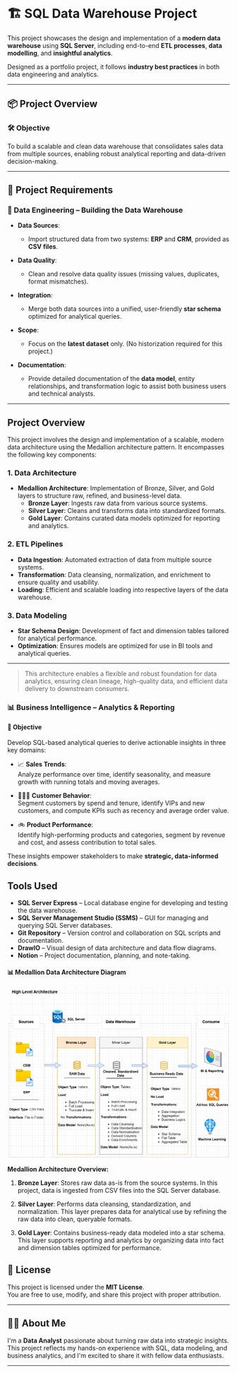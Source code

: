 # 🏗️ SQL Data Warehouse Project

This project showcases the design and implementation of a **modern data warehouse** using **SQL Server**, including end-to-end **ETL processes**, **data modelling**, and **insightful analytics**. 

Designed as a portfolio project, it follows **industry best practices** in both data engineering and analytics.

---

## 📦 Project Overview

### 🛠️ Objective
To build a scalable and clean data warehouse that consolidates sales data from multiple sources, enabling robust analytical reporting and data-driven decision-making.

---

## 📁 Project Requirements

### 🔨 Data Engineering – Building the Data Warehouse
- **Data Sources**:  
  - Import structured data from two systems: **ERP** and **CRM**, provided as **CSV files**.
  
- **Data Quality**:  
  - Clean and resolve data quality issues (missing values, duplicates, format mismatches).
  
- **Integration**:  
  - Merge both data sources into a unified, user-friendly **star schema** optimized for analytical queries.
  
- **Scope**:  
  - Focus on the **latest dataset** only. (No historization required for this project.)
  
- **Documentation**:  
  - Provide detailed documentation of the **data model**, entity relationships, and transformation logic to assist both business users and technical analysts.

---

## Project Overview

This project involves the design and implementation of a scalable, modern data architecture using the Medallion architecture pattern. It encompasses the following key components:

### 1. Data Architecture

- **Medallion Architecture**: Implementation of Bronze, Silver, and Gold layers to structure raw, refined, and business-level data.
  - **Bronze Layer**: Ingests raw data from various source systems.
  - **Silver Layer**: Cleans and transforms data into standardized formats.
  - **Gold Layer**: Contains curated data models optimized for reporting and analytics.

### 2. ETL Pipelines

- **Data Ingestion**: Automated extraction of data from multiple source systems.
- **Transformation**: Data cleansing, normalization, and enrichment to ensure quality and usability.
- **Loading**: Efficient and scalable loading into respective layers of the data warehouse.

### 3. Data Modeling

- **Star Schema Design**: Development of fact and dimension tables tailored for analytical performance.
- **Optimization**: Ensures models are optimized for use in BI tools and analytical queries.

---

> This architecture enables a flexible and robust foundation for data analytics, ensuring clean lineage, high-quality data, and efficient data delivery to downstream consumers.

### 📊 Business Intelligence – Analytics & Reporting

#### 🎯 Objective
Develop SQL-based analytical queries to derive actionable insights in three key domains:

- 📈 **Sales Trends**:  
  Analyze performance over time, identify seasonality, and measure growth with running totals and moving averages.

- 🧑‍🤝‍🧑 **Customer Behavior**:  
  Segment customers by spend and tenure, identify VIPs and new customers, and compute KPIs such as recency and average order value.

- 🚲 **Product Performance**:  
  Identify high-performing products and categories, segment by revenue and cost, and assess contribution to total sales.

These insights empower stakeholders to make **strategic, data-informed decisions**.

## Tools Used

- **SQL Server Express** – Local database engine for developing and testing the data warehouse.
- **SQL Server Management Studio (SSMS)** – GUI for managing and querying SQL Server databases.
- **Git Repository** – Version control and collaboration on SQL scripts and documentation.
- **DrawIO** – Visual design of data architecture and data flow diagrams.
- **Notion** – Project documentation, planning, and note-taking.

#### 📊 Medallion Data Architecture Diagram

![Medallion Data Architecture](images/Architecture.png)

**Medallion Architecture Overview:**

1. **Bronze Layer**: Stores raw data as-is from the source systems. In this project, data is ingested from CSV files into the SQL Server database.

2. **Silver Layer**: Performs data cleansing, standardization, and normalization. This layer prepares data for analytical use by refining the raw data into clean, queryable formats.

3. **Gold Layer**: Contains business-ready data modeled into a star schema. This layer supports reporting and analytics by organizing data into fact and dimension tables optimized for performance.


## 📜 License

This project is licensed under the **MIT License**.  
You are free to use, modify, and share this project with proper attribution.

---

## 👩‍💻 About Me

I'm a **Data Analyst** passionate about turning raw data into strategic insights.  
This project reflects my hands-on experience with SQL, data modeling, and business analytics, and I'm excited to share it with fellow data enthusiasts.

---

